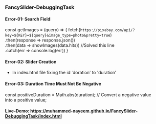 ### FancySlider-DebuggingTask

#### Error-01: Search Field
const getImages = (query) => {
  fetch(`https://pixabay.com/api/?key=${KEY}=${query}&image_type=photo&pretty=true`)<br>
    .then(response => response.json())<br>
    .then(data => showImages(data.hits)) //Solved this line <br>
    .catch(err => console.log(err))
}

#### Error-02: Slider Creation
 - In index.html file fixing the id 'doration' to 'duration' <br>

 #### Error-03: Duration Time Must Not Be Negative
 const positiveDuration = Math.abs(duration); // Convert a negative value into a positive value;<br>


 #### Live-Demo: https://muhammed-nayeem.github.io/FancySlider-DebuggingTask/index.html